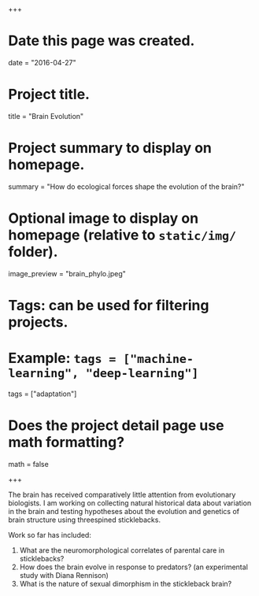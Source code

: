 +++
# Date this page was created.
date = "2016-04-27"

# Project title.
title = "Brain Evolution"

# Project summary to display on homepage.
summary = "How do ecological forces shape the evolution of the brain?"

# Optional image to display on homepage (relative to `static/img/` folder).
image_preview = "brain_phylo.jpeg"

# Tags: can be used for filtering projects.
# Example: `tags = ["machine-learning", "deep-learning"]`
tags = ["adaptation"]

# Does the project detail page use math formatting?
math = false

+++

The brain has received comparatively little attention from evolutionary biologists. I am working on collecting natural historical data about variation in the brain and testing hypotheses about the evolution and genetics of brain structure using threespined sticklebacks.

Work so far has included:

1. What are the neuromorphological correlates of parental care in sticklebacks? 
2. How does the brain evolve in response to predators? (an experimental study with Diana Rennison) 
3. What is the nature of sexual dimorphism in the stickleback brain?